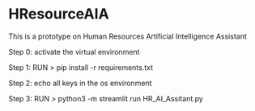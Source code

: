 # HResourceAIA

This is a prototype on Human Resources Artificial Intelligence Assistant

Step 0: activate the virtual environment

Step 1: RUN > pip install -r requirements.txt

Step 2: echo all keys in the os environment

Step 3: RUN > python3 -m streamlit run HR_AI_Assitant.py
